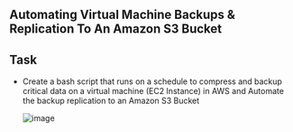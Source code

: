 ## Automating Virtual Machine Backups & Replication To An Amazon S3 Bucket

## Task
*  Create a bash script that runs on a schedule to compress and backup critical data on a virtual machine (EC2 Instance) in AWS and  Automate the backup replication to an Amazon S3 Bucket
  
     ![image](https://github.com/emar137/Automate-Virtual-Machine-Data-Backup-Replication-To-An-Amazon-S3-Bucket/assets/84228720/e6654cd7-8866-4ba1-9333-b496a85dbc5a)


